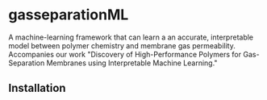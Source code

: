 # gasseparationML

A machine-learning framework that can learn a an accurate, interpretable model between polymer chemistry and membrane gas permeability. Accompanies our work "Discovery of High-Performance Polymers for Gas-Separation Membranes using Interpretable Machine Learning."

## Installation



